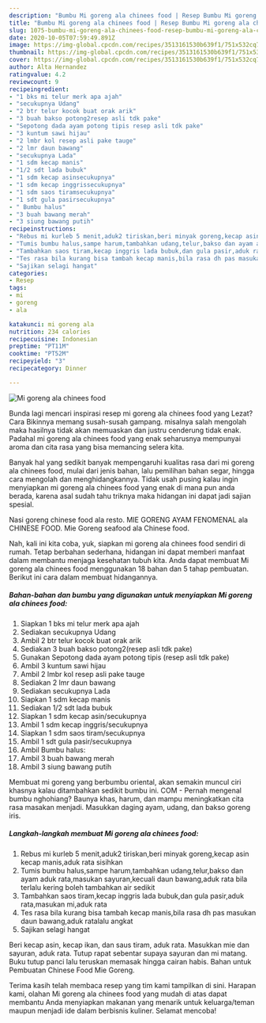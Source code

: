 ```yaml
---
description: "Bumbu Mi goreng ala chinees food | Resep Bumbu Mi goreng ala chinees food Yang Enak Banget"
title: "Bumbu Mi goreng ala chinees food | Resep Bumbu Mi goreng ala chinees food Yang Enak Banget"
slug: 1075-bumbu-mi-goreng-ala-chinees-food-resep-bumbu-mi-goreng-ala-chinees-food-yang-enak-banget
date: 2020-10-05T07:59:49.891Z
image: https://img-global.cpcdn.com/recipes/3513161530b639f1/751x532cq70/mi-goreng-ala-chinees-food-foto-resep-utama.jpg
thumbnail: https://img-global.cpcdn.com/recipes/3513161530b639f1/751x532cq70/mi-goreng-ala-chinees-food-foto-resep-utama.jpg
cover: https://img-global.cpcdn.com/recipes/3513161530b639f1/751x532cq70/mi-goreng-ala-chinees-food-foto-resep-utama.jpg
author: Alta Hernandez
ratingvalue: 4.2
reviewcount: 9
recipeingredient:
- "1 bks mi telur merk apa ajah"
- "secukupnya Udang"
- "2 btr telur kocok buat orak arik"
- "3 buah bakso potong2resep asli tdk pake"
- "Sepotong dada ayam potong tipis resep asli tdk pake"
- "3 kuntum sawi hijau"
- "2 lmbr kol resep asli pake tauge"
- "2 lmr daun bawang"
- "secukupnya Lada"
- "1 sdm kecap manis"
- "1/2 sdt lada bubuk"
- "1 sdm kecap asinsecukupnya"
- "1 sdm kecap inggrissecukupnya"
- "1 sdm saos tiramsecukupnya"
- "1 sdt gula pasirsecukupnya"
- " Bumbu halus"
- "3 buah bawang merah"
- "3 siung bawang putih"
recipeinstructions:
- "Rebus mi kurleb 5 menit,aduk2 tiriskan,beri minyak goreng,kecap asin kecap manis,aduk rata sisihkan"
- "Tumis bumbu halus,sampe harum,tambahkan udang,telur,bakso dan ayam aduk rata,masukan sayuran,kecuali daun bawang,aduk rata bila terlalu kering boleh tambahkan air sedikit"
- "Tambahkan saos tiram,kecap inggris lada bubuk,dan gula pasir,aduk rata,masukan mi,aduk rata"
- "Tes rasa bila kurang bisa tambah kecap manis,bila rasa dh pas masukan daun bawang,aduk ratalalu angkat"
- "Sajikan selagi hangat"
categories:
- Resep
tags:
- mi
- goreng
- ala

katakunci: mi goreng ala 
nutrition: 234 calories
recipecuisine: Indonesian
preptime: "PT11M"
cooktime: "PT52M"
recipeyield: "3"
recipecategory: Dinner

---
```



![Mi goreng ala chinees food](https://img-global.cpcdn.com/recipes/3513161530b639f1/751x532cq70/mi-goreng-ala-chinees-food-foto-resep-utama.jpg)

Bunda lagi mencari inspirasi resep mi goreng ala chinees food yang Lezat? Cara Bikinnya memang susah-susah gampang. misalnya salah mengolah maka hasilnya tidak akan memuaskan dan justru cenderung tidak enak. Padahal mi goreng ala chinees food yang enak seharusnya mempunyai aroma dan cita rasa yang bisa memancing selera kita.

Banyak hal yang sedikit banyak mempengaruhi kualitas rasa dari mi goreng ala chinees food, mulai dari jenis bahan, lalu pemilihan bahan segar, hingga cara mengolah dan menghidangkannya. Tidak usah pusing kalau ingin menyiapkan mi goreng ala chinees food yang enak di mana pun anda berada, karena asal sudah tahu triknya maka hidangan ini dapat jadi sajian spesial.

Nasi goreng chinese food ala resto. MIE GORENG AYAM FENOMENAL ala CHINESE FOOD. Mie Goreng seafood ala Chinese food.


Nah, kali ini kita coba, yuk, siapkan mi goreng ala chinees food sendiri di rumah. Tetap berbahan sederhana, hidangan ini dapat memberi manfaat dalam membantu menjaga kesehatan tubuh kita. Anda dapat membuat Mi goreng ala chinees food menggunakan 18 bahan dan 5 tahap pembuatan. Berikut ini cara dalam membuat hidangannya.

<!--inarticleads1-->

##### Bahan-bahan dan bumbu yang digunakan untuk menyiapkan Mi goreng ala chinees food:

1. Siapkan 1 bks mi telur merk apa ajah
1. Sediakan secukupnya Udang
1. Ambil 2 btr telur kocok buat orak arik
1. Sediakan 3 buah bakso potong2(resep asli tdk pake)
1. Gunakan Sepotong dada ayam potong tipis (resep asli tdk pake)
1. Ambil 3 kuntum sawi hijau
1. Ambil 2 lmbr kol resep asli pake tauge
1. Sediakan 2 lmr daun bawang
1. Sediakan secukupnya Lada
1. Siapkan 1 sdm kecap manis
1. Sediakan 1/2 sdt lada bubuk
1. Siapkan 1 sdm kecap asin/secukupnya
1. Ambil 1 sdm kecap inggris/secukupnya
1. Siapkan 1 sdm saos tiram/secukupnya
1. Ambil 1 sdt gula pasir/secukupnya
1. Ambil  Bumbu halus:
1. Ambil 3 buah bawang merah
1. Ambil 3 siung bawang putih


Membuat mi goreng yang berbumbu oriental, akan semakin muncul ciri khasnya kalau ditambahkan sedikit bumbu ini. COM - Pernah mengenal bumbu nghohiang? Baunya khas, harum, dan mampu meningkatkan cita rasa masakan menjadi. Masukkan daging ayam, udang, dan bakso goreng iris. 

<!--inarticleads2-->

##### Langkah-langkah membuat Mi goreng ala chinees food:

1. Rebus mi kurleb 5 menit,aduk2 tiriskan,beri minyak goreng,kecap asin kecap manis,aduk rata sisihkan
1. Tumis bumbu halus,sampe harum,tambahkan udang,telur,bakso dan ayam aduk rata,masukan sayuran,kecuali daun bawang,aduk rata bila terlalu kering boleh tambahkan air sedikit
1. Tambahkan saos tiram,kecap inggris lada bubuk,dan gula pasir,aduk rata,masukan mi,aduk rata
1. Tes rasa bila kurang bisa tambah kecap manis,bila rasa dh pas masukan daun bawang,aduk ratalalu angkat
1. Sajikan selagi hangat


Beri kecap asin, kecap ikan, dan saus tiram, aduk rata. Masukkan mie dan sayuran, aduk rata. Tutup rapat sebentar supaya sayuran dan mi matang. Buku tutup panci lalu teruskan memasak hingga cairan habis. Bahan untuk Pembuatan Chinese Food Mie Goreng. 

Terima kasih telah membaca resep yang tim kami tampilkan di sini. Harapan kami, olahan Mi goreng ala chinees food yang mudah di atas dapat membantu Anda menyiapkan makanan yang menarik untuk keluarga/teman maupun menjadi ide dalam berbisnis kuliner. Selamat mencoba!
